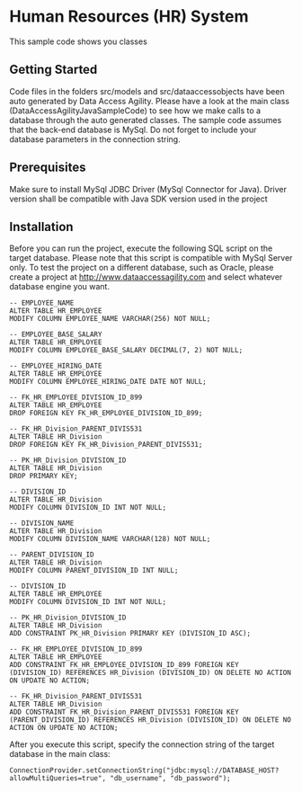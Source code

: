 # Human Resources (HR) System
This sample code shows you classes 

## Getting Started
Code files in the folders src/models and src/dataaccessobjects have been auto generated by Data Access Agility. Please have a look at the main class (DataAccessAgilityJavaSampleCode) to see how we make calls to a database through the auto generated classes. The sample code assumes that the back-end database is MySql. Do not forget to include your database parameters in the connection string.

## Prerequisites
Make sure to install MySql JDBC Driver (MySql Connector for Java). Driver version shall be compatible with Java SDK version used in the project

## Installation
Before you can run the project, execute the following SQL script on the target database. Please note that this script is compatible with MySql Server only. To test the project on a different database, such as Oracle, please create a project at http://www.dataaccessagility.com and select whatever database engine you want.

```
-- EMPLOYEE_NAME
ALTER TABLE HR_EMPLOYEE
MODIFY COLUMN EMPLOYEE_NAME VARCHAR(256) NOT NULL;

-- EMPLOYEE_BASE_SALARY
ALTER TABLE HR_EMPLOYEE
MODIFY COLUMN EMPLOYEE_BASE_SALARY DECIMAL(7, 2) NOT NULL;

-- EMPLOYEE_HIRING_DATE
ALTER TABLE HR_EMPLOYEE
MODIFY COLUMN EMPLOYEE_HIRING_DATE DATE NOT NULL;

-- FK_HR_EMPLOYEE_DIVISION_ID_899
ALTER TABLE HR_EMPLOYEE
DROP FOREIGN KEY FK_HR_EMPLOYEE_DIVISION_ID_899;

-- FK_HR_Division_PARENT_DIVIS531
ALTER TABLE HR_Division
DROP FOREIGN KEY FK_HR_Division_PARENT_DIVIS531;

-- PK_HR_Division_DIVISION_ID
ALTER TABLE HR_Division
DROP PRIMARY KEY;

-- DIVISION_ID
ALTER TABLE HR_Division
MODIFY COLUMN DIVISION_ID INT NOT NULL;

-- DIVISION_NAME
ALTER TABLE HR_Division
MODIFY COLUMN DIVISION_NAME VARCHAR(128) NOT NULL;

-- PARENT_DIVISION_ID
ALTER TABLE HR_Division
MODIFY COLUMN PARENT_DIVISION_ID INT NULL;

-- DIVISION_ID
ALTER TABLE HR_EMPLOYEE
MODIFY COLUMN DIVISION_ID INT NOT NULL;

-- PK_HR_Division_DIVISION_ID
ALTER TABLE HR_Division
ADD CONSTRAINT PK_HR_Division PRIMARY KEY (DIVISION_ID ASC);

-- FK_HR_EMPLOYEE_DIVISION_ID_899
ALTER TABLE HR_EMPLOYEE
ADD CONSTRAINT FK_HR_EMPLOYEE_DIVISION_ID_899 FOREIGN KEY (DIVISION_ID) REFERENCES HR_Division (DIVISION_ID) ON DELETE NO ACTION ON UPDATE NO ACTION;

-- FK_HR_Division_PARENT_DIVIS531
ALTER TABLE HR_Division
ADD CONSTRAINT FK_HR_Division_PARENT_DIVIS531 FOREIGN KEY (PARENT_DIVISION_ID) REFERENCES HR_Division (DIVISION_ID) ON DELETE NO ACTION ON UPDATE NO ACTION;

```

After you execute this script, specify the connection string of the target database in the main class:

```
ConnectionProvider.setConnectionString("jdbc:mysql://DATABASE_HOST?allowMultiQueries=true", "db_username", "db_password");
```
